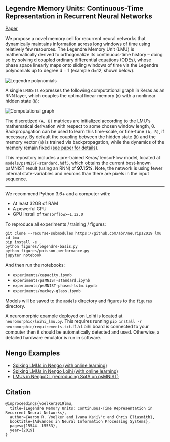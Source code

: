 ## Legendre Memory Units: Continuous-Time Representation in Recurrent Neural Networks

[Paper](https://papers.nips.cc/paper/9689-legendre-memory-units-continuous-time-representation-in-recurrent-neural-networks.pdf)

We propose a novel memory cell for recurrent neural networks that dynamically maintains information across long windows of time using relatively few resources. The Legendre Memory Unit (LMU) is mathematically derived to orthogonalize its continuous-time history – doing so by solving d coupled ordinary differential equations (ODEs), whose phase space linearly maps onto sliding windows of time via the Legendre polynomials up to degree d − 1 (example d=12, shown below).

![Legendre polynomials](https://i.imgur.com/Uvl6tj5.png)

A single `LMUCell` expresses the following computational graph in Keras as an RNN layer, which couples the optimal linear memory (`m`) with a nonlinear hidden state (`h`):

![Computational graph](https://i.imgur.com/IJGUVg6.png)

The discretized `(A, B)` matrices are initialized according to the LMU's mathematical derivation with respect to some chosen window length, θ. Backpropagation can be used to learn this time-scale, or fine-tune `(A, B)`, if necessary. By default the coupling between the hidden state (`h`) and the memory vector (`m`) is trained via backpropagation, while the dynamics of the memory remain fixed ([see paper for details](https://papers.nips.cc/paper/9689-legendre-memory-units-continuous-time-representation-in-recurrent-neural-networks.pdf)).

This repository includes a pre-trained Keras/TensorFlow model, located at `models/psMNIST-standard.hdf5`, which obtains the current best-known psMNIST result (using an RNN) of **97.15%**. Note, the network is using fewer internal state-variables and neurons than there are pixels in the input sequence.

---

We recommend Python 3.6+ and a computer with:

 - At least 32GB of RAM
 - A powerful GPU
 - GPU install of `tensorflow>=1.12.0`

To reproduce all experiments / training / figures:

```
git clone --recurse-submodules https://github.com/abr/neurips2019 lmu
cd lmu
pip install -e .
python figures/legendre-basis.py
python figures/poisson-performance.py
jupyter notebook
```

And then run the notebooks:

 - `experiments/capacity.ipynb`
 - `experiments/psMNIST-standard.ipynb`
 - `experiments/psMNIST-phased-lstm.ipynb`
 - `experiments/mackey-glass.ipynb`

Models will be saved to the `models` directory and figures to the `figures` directory.

A neuromorphic example deployed on Loihi is located at `neuromorphic/loihi_lmu.py`. This requires running `pip install -r neuromorphic/requirements.txt`. If a Loihi board is connected to your computer then it should be automatically detected and used. Otherwise, a detailed hardware emulator is run in software. 

## Nengo Examples
 - [Spiking LMUs in Nengo (with online learning)](https://www.nengo.ai/nengo/examples/learning/lmu.html)
 - [Spiking LMUs in Nengo Loihi (with online learning)](https://www.nengo.ai/nengo-loihi/examples/lmu.html)
 - [LMUs in NengoDL (reproducing SotA on psMNIST)](https://www.nengo.ai/nengo-dl/examples/lmu.html)
 
## Citation

```
@inproceedings{voelker2019lmu,
  title={Legendre Memory Units: Continuous-Time Representation in Recurrent Neural Networks},
  author={Aaron R. Voelker and Ivana Kaji\'c and Chris Eliasmith},
  booktitle={Advances in Neural Information Processing Systems},
  pages={15544--15553},
  year={2019}
}
```
